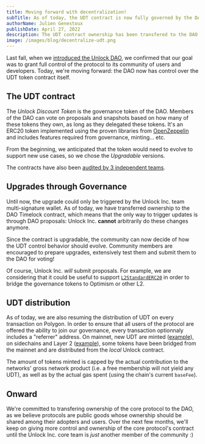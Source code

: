 ```yaml
---
title: Moving forward with decentralization!
subTitle: As of today, the UDT contract is now fully governed by the DAO
authorName: Julien Genestoux
publishDate: April 27, 2022
description: The UDT contract ownership has been transfered to the DAO and the community is now in full control of it!
image: /images/blog/decentralize-udt.png
---
```


Last fall, when we [introduced the Unlock DAO](/blog/unlock-dao), we confirmed that our goal was to grant full control of the protocol to its community of users and developers. Today, we're moving forward: the DAO now has control over the UDT token contract itself.

## The UDT contract

The _Unlock Discount Token_ is the governance token of the DAO. Members of the DAO can vote on proposals and snapshots based on how many of these tokens they own, as long as they delegated these tokens. It's an ERC20 token implemented using the proven libraries from [OpenZeppelin](https://docs.openzeppelin.com/contracts/4.x/api/token/erc20) and includes features required from governance, minting... etc.

From the beginning, we anticipated that the token would need to evolve to support new use cases, so we chose the _Upgradable_ versions.

The contracts have also been [audited by 3 independent teams](https://docs.unlock-protocol.com/unlock/developers/smart-contracts/audits).

## Upgrades through Governance

Until now, the upgrade could only be triggered by the Unlock Inc. team multi-signature wallet. As of today, we have transferred ownership to the DAO Timelock contract, which means that the only way to trigger updates is through DAO proposals: Unlock Inc. **cannot** arbitrarily do these changes anymore.

Since the contract is upgradable, the community can now decide of how the UDT control behavior should evolve. Community members are encouraged to prepare upgrades, extensively test them and submit them to the DAO for voting!

Of course, Unlock Inc. _will_ submit proposals. For example, we are considering that it could be useful to support [`L2StandardERC20`](https://github.com/ethereum-optimism/optimism/blob/develop/packages/contracts/contracts/standards/L2StandardERC20.sol) in order to bridge the governance tokens to Optimism or other L2.

## UDT distribution

As of today, we are also resuming the distribution of UDT on every transaction on Polygon. In order to ensure that all users of the protocol are offered the ability to join our governance, every transaction optionnaly includes a "referrer" address. On mainnet, new UDT are minted ([example](https://etherscan.io/tx/0x8ac364bc429b20b35269393d2261892eb83239392586f7f75b9ec82b28a6acf8)), on sidechains and Layer 2 ([example](https://polygonscan.com/tx/0xcca8648a9fb265acfbfeb6f332de36b4dfa6ae9ffc834affc5701f69d9f2c96f)), some tokens have been bridged from the mainnet and are distributed from the _local_ Unlock contract.

The amount of tokens minted is capped by the actual contribution to the networks' gross network product (i.e. a free membership will not yield any UDT), as well as by the actual gas spent (using the chain's current `baseFee`).

## Onward

We're committed to transfering ownership of the core protocol to the DAO, as we believe protocols are public goods whose ownership should be shared among their adopters and users. Over the next few months, we'll keep on giving more control and ownership of the core protocol's contract until the Unlock Inc. core team is _just_ another member of the community :)
